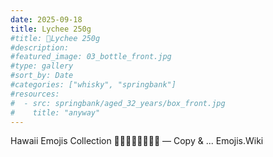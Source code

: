 ```yaml
---
date: 2025-09-18
title: Lychee 250g
#title: 🔴Lychee 250g
#description: 
#featured_image: 03_bottle_front.jpg
#type: gallery
#sort_by: Date
#categories: ["whisky", "springbank"]
#resources:
#  - src: springbank/aged_32_years/box_front.jpg
#    title: "anyway"
---
```

 Hawaii Emojis Collection 🏄‍♂️🐢🐬🌸🌺🌴🍍 — Copy & ...
Emojis.Wiki
